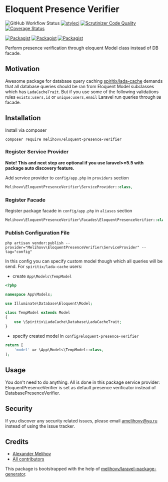 # Eloquent Presence Verifier

![GitHub Workflow Status](https://img.shields.io/github/workflow/status/melihovv/eloquent-presence-verifier/run-php-tests?label=Tests)
[![styleci](https://styleci.io/repos/103585916/shield)](https://styleci.io/repos/103585916)
[![Scrutinizer Code Quality](https://scrutinizer-ci.com/g/melihovv/eloquent-presence-verifier/badges/quality-score.png?b=master)](https://scrutinizer-ci.com/g/melihovv/eloquent-presence-verifier/?branch=master)
[![Coverage Status](https://coveralls.io/repos/github/melihovv/eloquent-presence-verifier/badge.svg?branch=master)](https://coveralls.io/github/melihovv/eloquent-presence-verifier?branch=master)

[![Packagist](https://img.shields.io/packagist/v/melihovv/eloquent-presence-verifier.svg)](https://packagist.org/packages/melihovv/eloquent-presence-verifier)
[![Packagist](https://poser.pugx.org/melihovv/eloquent-presence-verifier/d/total.svg)](https://packagist.org/packages/melihovv/eloquent-presence-verifier)
[![Packagist](https://img.shields.io/packagist/l/melihovv/eloquent-presence-verifier.svg)](https://packagist.org/packages/melihovv/eloquent-presence-verifier)

Perform presence verification through eloquent Model class instead of DB facade.

## Motivation

Awesome package for database query caching [spiritix/lada-cache](https://github.com/spiritix/lada-cache) demands
that all database queries should be ran from Eloquent Model subclasses which has `LadaCacheTrait`. But if you use
some of the following validations rules `exists:users,id` or `unique:users,email` Laravel run queries through `DB`
facade.

## Installation

Install via composer
```
composer require melihovv/eloquent-presence-verifier
```

### Register Service Provider

**Note! This and next step are optional if you use laravel>=5.5 with package
auto discovery feature.**

Add service provider to `config/app.php` in `providers` section
```php
Melihovv\EloquentPresenceVerifier\ServiceProvider::class,
```

### Register Facade

Register package facade in `config/app.php` in `aliases` section
```php
Melihovv\EloquentPresenceVerifier\Facades\EloquentPresenceVerifier::class,
```

### Publish Configuration File

```
php artisan vendor:publish --provider="Melihovv\EloquentPresenceVerifier\ServiceProvider" --tag="config"
```

In this config you can specify custom model though which all queries will be send.
For `spiritix/lada-cache` users:

- create `App\Models\TempModel`
```php
<?php

namespace App\Models;

use Illuminate\Database\Eloquent\Model;

class TempModel extends Model
{
    use \Spiritix\LadaCache\Database\LadaCacheTrait;
}
```

- specify created model in `config/eloquent-presence-verifier`
```php
return [
    'model' => \App\Models\TempModel::class,
];
```

## Usage

You don't need to do anything. All is done in this package service provider: EloquentPresenceVerifier is set as default
presence verificator instead of DatabasePresenceVerifier.

## Security

If you discover any security related issues, please email amelihovv@ya.ru
instead of using the issue tracker.

## Credits

- [Alexander Melihov](https://github.com/melihovv/eloquent-presence-verifier)
- [All contributors](https://github.com/melihovv/eloquent-presence-verifier/graphs/contributors)

This package is bootstrapped with the help of [melihovv/laravel-package-generator](https://github.com/melihovv/laravel-package-generator).
